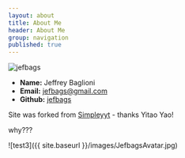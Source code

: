 ```yaml
---
layout: about
title: About Me
header: About Me
group: navigation
published: true
---
```


![jefbags](//images/JefbagsAvatar.jpg)

* **Name:** Jeffrey Baglioni
 * **Email:** [jefbags@gmail.com](mailto:jefbags@gmail.com)
 * **Github:** [jefbags](https://github.com/jefbags)

Site was forked from [Simpleyyt](Simpleyyt/simpleyyt.github.io "Simpleyyt") - thanks Yitao Yao!

why???

![test3]({{ site.baseurl }}/images/JefbagsAvatar.jpg)

